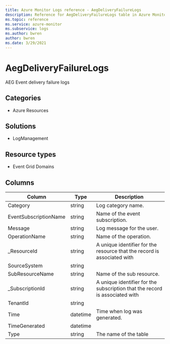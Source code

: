 ```yaml
---
title: Azure Monitor Logs reference - AegDeliveryFailureLogs
description: Reference for AegDeliveryFailureLogs table in Azure Monitor Logs.
ms.topic: reference
ms.service: azure-monitor
ms.subservice: logs
ms.author: bwren
author: bwren
ms.date: 3/29/2021
---
```


# AegDeliveryFailureLogs

 AEG Event delivery failure logs

## Categories

- Azure Resources
## Solutions

- LogManagement
## Resource types

- Event Grid Domains




## Columns

|Column|Type|Description|
|---|---|---|
|Category|string|Log category name.|
|EventSubscriptionName|string|Name of the event subscription.|
|Message|string|Log message for the user.|
|OperationName|string|Name of the operation.|
|_ResourceId|string|A unique identifier for the resource that the record is associated with|
|SourceSystem|string||
|SubResourceName|string|Name of the sub resource.|
|_SubscriptionId|string|A unique identifier for the subscription that the record is associated with|
|TenantId|string||
|Time|datetime|Time when log was generated.|
|TimeGenerated|datetime||
|Type|string|The name of the table|
